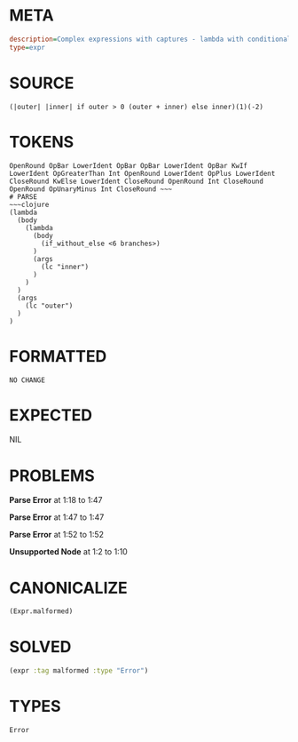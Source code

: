 # META
~~~ini
description=Complex expressions with captures - lambda with conditionals and captures
type=expr
~~~
# SOURCE
~~~roc
(|outer| |inner| if outer > 0 (outer + inner) else inner)(1)(-2)
~~~
# TOKENS
~~~text
OpenRound OpBar LowerIdent OpBar OpBar LowerIdent OpBar KwIf LowerIdent OpGreaterThan Int OpenRound LowerIdent OpPlus LowerIdent CloseRound KwElse LowerIdent CloseRound OpenRound Int CloseRound OpenRound OpUnaryMinus Int CloseRound ~~~
# PARSE
~~~clojure
(lambda
  (body
    (lambda
      (body
        (if_without_else <6 branches>)
      )
      (args
        (lc "inner")
      )
    )
  )
  (args
    (lc "outer")
  )
)
~~~
# FORMATTED
~~~roc
NO CHANGE
~~~
# EXPECTED
NIL
# PROBLEMS
**Parse Error**
at 1:18 to 1:47

**Parse Error**
at 1:47 to 1:47

**Parse Error**
at 1:52 to 1:52

**Unsupported Node**
at 1:2 to 1:10

# CANONICALIZE
~~~clojure
(Expr.malformed)
~~~
# SOLVED
~~~clojure
(expr :tag malformed :type "Error")
~~~
# TYPES
~~~roc
Error
~~~
